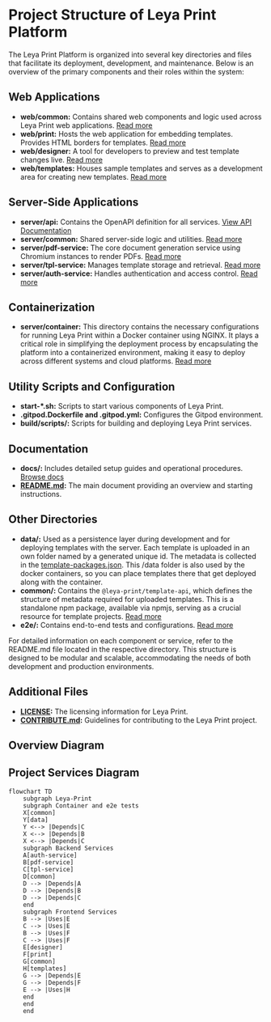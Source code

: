 # Project Structure of Leya Print Platform

The Leya Print Platform is organized into several key directories and files that facilitate
its deployment, development, and maintenance. Below is an overview of the primary components
and their roles within the system:

## Web Applications

- **web/common:** Contains shared web components and logic used across Leya Print web applications.
  [Read more](../web/common/README.md)
- **web/print:** Hosts the web application for embedding templates. Provides HTML borders for templates.
  [Read more](../web/print/README.md)
- **web/designer:** A tool for developers to preview and test template changes live.
  [Read more](../web/designer/README.md)
- **web/templates:** Houses sample templates and serves as a development area for creating new templates.
  [Read more](../web/templates/README.md)

## Server-Side Applications

- **server/api:** Contains the OpenAPI definition for all services.
  [View API Documentation](../server/api/openapi-rest.yml)
- **server/common:** Shared server-side logic and utilities.
  [Read more](../server/common/README.md)
- **server/pdf-service:** The core document generation service using Chromium instances to render PDFs.
  [Read more](../server/pdf-service/README.md)
- **server/tpl-service:** Manages template storage and retrieval.
  [Read more](../server/tpl-service/README.md)
- **server/auth-service:** Handles authentication and access control.
  [Read more](../server/auth-service/README.md)

## Containerization

- **server/container:** This directory contains the necessary configurations for running Leya Print
  within a Docker container using NGINX. It plays a critical role in simplifying the deployment
  process by encapsulating the platform into a containerized environment, making it easy to deploy
  across different systems and cloud platforms.
  [Read more](../server/container/README.md)

## Utility Scripts and Configuration

- **start-*.sh:** Scripts to start various components of Leya Print.
- **.gitpod.Dockerfile and .gitpod.yml:** Configures the Gitpod environment.
- **build/scripts/:** Scripts for building and deploying Leya Print services.

## Documentation

- **docs/:** Includes detailed setup guides and operational procedures.
  [Browse docs](../docs/)
- **[README.md](../README.md):** The main document providing an overview and starting instructions.

## Other Directories

- **data/:** Used as a persistence layer during development and for deploying templates with the server.
  Each template is uploaded in an own folder named by a generated unique id. The metadata is collected in the [template-packages.json](../data/template-packages.json). This /data folder is also used by the docker containers, so you can place templates there that get deployed along with the container.
- **common/:** Contains the `@leya-print/template-api`, which defines the structure of metadata required
  for uploaded templates. This is a standalone npm package, available via npmjs, serving as a crucial resource for template projects.
  [Read more](../common/README.md)
- **e2e/:** Contains end-to-end tests and configurations.
  [Read more](../e2e/README.md)

For detailed information on each component or service, refer to the README.md file located in
the respective directory. This structure is designed to be modular and scalable, accommodating
the needs of both development and production environments.

## Additional Files

- **[LICENSE](../LICENSE):** The licensing information for Leya Print.
- **[CONTRIBUTE.md](../CONTRIBUTE.md):** Guidelines for contributing to the Leya Print project.

## Overview Diagram
<!-- Project Services Diagram -->
## Project Services Diagram

```mermaid
flowchart TD
    subgraph Leya-Print
    subgraph Container and e2e tests
    X[common]    
    Y[data]
    Y <--> |Depends|C
    X <--> |Depends|B
    X <--> |Depends|C    
    subgraph Backend Services
    A[auth-service]
    B[pdf-service]
    C[tpl-service]
    D[common]    
    D --> |Depends|A
    D --> |Depends|B
    D --> |Depends|C    
    end
    subgraph Frontend Services
    B --> |Uses|E
    C --> |Uses|E
    B --> |Uses|F
    C --> |Uses|F
    E[designer]
    F[print]
    G[common]
    H[templates]
    G --> |Depends|E
    G --> |Depends|F
    E --> |Uses|H
    end
    end
    end
```
